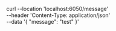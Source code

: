 curl --location 'localhost:6050/message' \
--header 'Content-Type: application/json' \
--data '{
    "message": "test"
}'